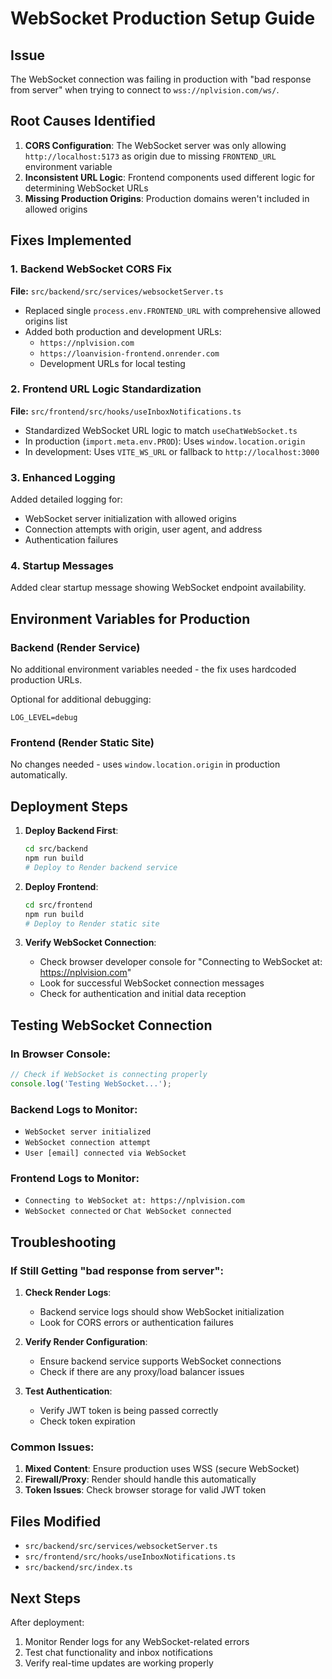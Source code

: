 # WebSocket Production Setup Guide

## Issue
The WebSocket connection was failing in production with "bad response from server" when trying to connect to `wss://nplvision.com/ws/`.

## Root Causes Identified

1. **CORS Configuration**: The WebSocket server was only allowing `http://localhost:5173` as origin due to missing `FRONTEND_URL` environment variable
2. **Inconsistent URL Logic**: Frontend components used different logic for determining WebSocket URLs
3. **Missing Production Origins**: Production domains weren't included in allowed origins

## Fixes Implemented

### 1. Backend WebSocket CORS Fix
**File:** `src/backend/src/services/websocketServer.ts`

- Replaced single `process.env.FRONTEND_URL` with comprehensive allowed origins list
- Added both production and development URLs:
  - `https://nplvision.com`
  - `https://loanvision-frontend.onrender.com`  
  - Development URLs for local testing

### 2. Frontend URL Logic Standardization
**File:** `src/frontend/src/hooks/useInboxNotifications.ts`

- Standardized WebSocket URL logic to match `useChatWebSocket.ts`
- In production (`import.meta.env.PROD`): Uses `window.location.origin`
- In development: Uses `VITE_WS_URL` or fallback to `http://localhost:3000`

### 3. Enhanced Logging
Added detailed logging for:
- WebSocket server initialization with allowed origins
- Connection attempts with origin, user agent, and address
- Authentication failures

### 4. Startup Messages
Added clear startup message showing WebSocket endpoint availability.

## Environment Variables for Production

### Backend (Render Service)
No additional environment variables needed - the fix uses hardcoded production URLs.

Optional for additional debugging:
```
LOG_LEVEL=debug
```

### Frontend (Render Static Site)
No changes needed - uses `window.location.origin` in production automatically.

## Deployment Steps

1. **Deploy Backend First**: 
   ```bash
   cd src/backend
   npm run build
   # Deploy to Render backend service
   ```

2. **Deploy Frontend**:
   ```bash
   cd src/frontend  
   npm run build
   # Deploy to Render static site
   ```

3. **Verify WebSocket Connection**:
   - Check browser developer console for "Connecting to WebSocket at: https://nplvision.com"
   - Look for successful WebSocket connection messages
   - Check for authentication and initial data reception

## Testing WebSocket Connection

### In Browser Console:
```javascript
// Check if WebSocket is connecting properly
console.log('Testing WebSocket...');
```

### Backend Logs to Monitor:
- `WebSocket server initialized`
- `WebSocket connection attempt`
- `User [email] connected via WebSocket`

### Frontend Logs to Monitor:
- `Connecting to WebSocket at: https://nplvision.com`
- `WebSocket connected` or `Chat WebSocket connected`

## Troubleshooting

### If Still Getting "bad response from server":

1. **Check Render Logs**: 
   - Backend service logs should show WebSocket initialization
   - Look for CORS errors or authentication failures

2. **Verify Render Configuration**:
   - Ensure backend service supports WebSocket connections
   - Check if there are any proxy/load balancer issues

3. **Test Authentication**:
   - Verify JWT token is being passed correctly
   - Check token expiration

### Common Issues:

1. **Mixed Content**: Ensure production uses WSS (secure WebSocket)
2. **Firewall/Proxy**: Render should handle this automatically
3. **Token Issues**: Check browser storage for valid JWT token

## Files Modified

- `src/backend/src/services/websocketServer.ts`
- `src/frontend/src/hooks/useInboxNotifications.ts` 
- `src/backend/src/index.ts`

## Next Steps

After deployment:
1. Monitor Render logs for any WebSocket-related errors
2. Test chat functionality and inbox notifications
3. Verify real-time updates are working properly